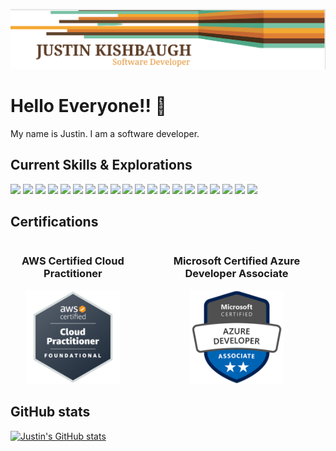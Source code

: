 ![ReadMe Header](/images/JustinBanner.png)
# Hello Everyone!! :sauropod:

My name is Justin. I am a software developer.

## Current Skills & Explorations

![](https://img.shields.io/badge/Framework-Spring-informational?style=flat&logo=Spring&logoColor=white&color=F4A731)
![](https://img.shields.io/badge/Language-Java-informational?style=flat&logo=Java&logoColor=white&color=E17F33)
![](https://img.shields.io/badge/Framework-React-informational?style=flat&logo=React&logoColor=white&color=653A27)
![](https://img.shields.io/badge/Framework-Angular-informational?style=flat&logo=Angular&logoColor=white&color=653A27)
![](https://img.shields.io/badge/Language-Javascript-informational?style=flat&logo=JavaScript&logoColor=white&color=7CBEA4)
![](https://img.shields.io/badge/Language-Kotlin-informational?style=flat&logo=kotlin&logoColor=white&color=7CBEA4)
![](https://img.shields.io/badge/Exploration-Rust-informational?style=flat&logo=Rust&logoColor=white&color=F4A731)
![](https://img.shields.io/badge/Exploration-Go-informational?style=flat&logo=Go&logoColor=white&color=E17F33)
![](https://img.shields.io/badge/Framework-.NET-informational?style=flat&logo=.NET&logoColor=white&color=653A27)
![](https://img.shields.io/badge/Language-CSharp-informational?style=flat&logo=C-Sharp&logoColor=white&color=7CBEA4)
![](https://img.shields.io/badge/Tool-SQL-informational?style=flat&logo=Microsoft-SQL-Server&logoColor=white&color=F4A731)
![](https://img.shields.io/badge/Tool-ArgoCd-informational?style=flat&logo=argo&logoColor=white&color=F4A731)
![](https://img.shields.io/badge/Tool-OpenShift-informational?style=flat&logo=redhatopenshift&logoColor=white&color=F4A731)
![](https://img.shields.io/badge/Tool-New-Relic-informational?style=flat&logo=newrelic&logoColor=white&color=F4A731)
![](https://img.shields.io/badge/Tool-MySql-informational?style=flat&logo=MySQL&logoColor=white&color=E17F33)
![](https://img.shields.io/badge/Tool-Intellij-informational?style=flat&logo=Intellij-IDEA&logoColor=white&color=653A27)
![](https://img.shields.io/badge/Tool-WSL-informational?style=flat&logo=Windows-Terminal&logoColor=white&color=7CBEA4)
![](https://img.shields.io/badge/Tool-Splunk-informational?style=flat&logo=splunk&logoColor=white&color=7CBEA4)
![](https://img.shields.io/badge/Certification-Azure-Developer-informational?style=flat&logo=Azure-DevOps&logoColor=white&color=7CBEA4)
![](https://img.shields.io/badge/Certification-AWS-Cloud-Practitioner-informational?style=flat&logo=amazonwebservices&logoColor=white&color=7CBEA4)

## Certifications
<div>
  <div style="display: flex; gap: 20px;">
    <div style="text-align: center; flex:row;">
      <h3>AWS Certified Cloud Practitioner</h3>
      <img src="/images/awsbadge.png" alt="Image 1" style="width: 150px; height: auto;">
    </div>
    <div style="text-align: center; flex:row;">
      <h3>Microsoft Certified Azure Developer Associate</h3>
      <img src="images\azure-developer-associate-600x600.png" alt="Image 2" style="width: 150px; height: auto;">
    </div>
  </div>
</div>

## GitHub stats

[![Justin's GitHub stats](https://github-readme-stats.vercel.app/api/top-langs?username=jkishbaugh&count_private=true&show_icons=true&theme=highcontrast)](https://github.com/anuraghazra/github-readme-stats)
